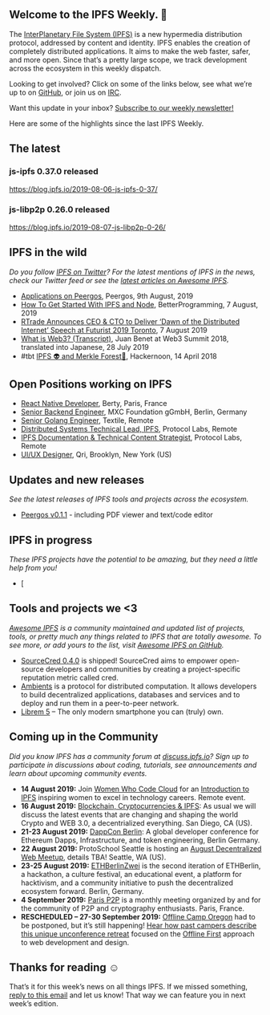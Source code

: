 ## Welcome to the IPFS Weekly. 👋

The [InterPlanetary File System (IPFS)](https://ipfs.io/) is a new hypermedia distribution protocol, addressed by content and identity. IPFS enables the creation of completely distributed applications. It aims to make the web faster, safer, and more open. Since that’s a pretty large scope, we track development across the ecosystem in this weekly dispatch.

Looking to get involved? Click on some of the links below, see what we’re up to on [GitHub](https://github.com/ipfs), or join us on [IRC](https://riot.im/app/#/room/#ipfs:matrix.org).

Want this update in your inbox? [Subscribe to our weekly newsletter!](https://tinyletter.com/ipfsnewsletter)

Here are some of the highlights since the last IPFS Weekly.

## The latest

### js-ipfs 0.37.0 released
https://blog.ipfs.io/2019-08-06-js-ipfs-0-37/

### js-libp2p 0.26.0 released
https://blog.ipfs.io/2019-08-07-js-libp2p-0-26/

## IPFS in the wild
*Do you follow [IPFS on Twitter](https://twitter.com/IPFSbot)? For the latest mentions of IPFS in the news, check our Twitter feed or see the [latest articles on Awesome IPFS](https://awesome.ipfs.io/articles/).* 

+ [Applications on Peergos](https://peergos.org/blog#applications_on_peergos_august_2019_), Peergos, 9th August, 2019
+ [How To Get Started With IPFS and Node](https://medium.com/better-programming/how-to-get-started-with-ipfs-and-node-fa04baec6b3a), BetterProgramming, 7 August, 2019
+ [RTrade Announces CEO & CTO to Deliver ‘Dawn of the Distributed Internet’ Speech at Futurist 2019 Toronto](https://medium.com/rtrade-technologies/rtrade-announces-ceo-cto-to-deliver-dawn-of-the-distributed-internet-speech-at-futurist-2019-b39fcdc94e11), 7 August 2019
+ [What is Web3? (Transcript)](https://medium.com/@onion797jp/what-is-web3-transcript-7e867e96ddb1), Juan Benet at Web3 Summit 2018, translated into Japanese, 28 July 2019
+ #tbt [IPFS 👽 and Merkle Forest🌳](https://hackernoon.com/ipfs-and-merkle-forest-a6b7f15f3537), Hackernoon, 14 April 2018


## Open Positions working on IPFS

+ [React Native Developer](https://berty.tech/jobs/react-native-developer/), Berty, Paris, France
+ [Senior Backend Engineer](https://www.golangprojects.com/golang-go-job-dcr-Senior-Backend-Engineer-Berlin-MXC-Foundation-gGmbH.html), MXC Foundation gGmbH, Berlin, Germany
+ [Senior Golang Engineer](https://www.golangprojects.com/golang-go-job-def-Senior-Golang-Engineer-Remote-Textile.html), Textile, Remote
+ [Distributed Systems Technical Lead, IPFS](https://jobs.lever.co/protocol/9283f9b0-de64-4e1f-a221-5d02b0202198), Protocol Labs, Remote
+ [IPFS Documentation & Technical Content Strategist](https://jobs.lever.co/protocol/e7db2c84-afd7-44a4-9a27-449c751d8289), Protocol Labs, Remote
+ [UI/UX Designer](https://www.linkedin.com/jobs/view/1335924519/), Qri, Brooklyn, New York (US)


## Updates and new releases
*See the latest releases of IPFS tools and projects across the ecosystem.*

+ [Peergos v0.1.1](https://alpha.peergos.net/public/peergos/releases/v0.1.1) - including PDF viewer and text/code editor



## IPFS in progress
*These IPFS projects have the potential to be amazing, but they need a little help from you!*

+ [


## Tools and projects we <3
*[Awesome IPFS](https://awesome.ipfs.io/) is a community maintained and updated list of projects, tools, or pretty much any things related to IPFS that are totally awesome. To see more, or add yours to the list, visit [Awesome IPFS on GitHub](https://github.com/ipfs/awesome-ipfs).* 

+ [SourceCred 0.4.0](https://github.com/sourcecred/sourcecred/releases/tag/v0.4.0) is shipped! SourceCred aims to empower open-source developers and communities by creating a project-specific reputation metric called cred.
+ [Ambients](https://ambients.org/) is a protocol for distributed computation. It allows developers to build decentralized applications, databases and services and to deploy and run them in a peer-to-peer network. 
+ [Librem 5](https://puri.sm/products/librem-5/) – The only modern smartphone you can (truly) own.


## Coming up in the Community
*Did you know IPFS has a community forum at [discuss.ipfs.io](https://discuss.ipfs.io/)? Sign up to participate in discussions about coding, tutorials, see announcements and learn about upcoming community events.*

+ **14 August 2019:** Join [Women Who Code Cloud](https://www.womenwhocode.com/cloud/events) for an [Introduction to IPFS](https://zoom.us/webinar/register/WN_jnKnkxjJR3OOxf3kPa7Xfg) inspiring women to excel in technology careers. Remote event.
+ **16 August 2019:** [Blockchain, Cryptocurrencies & IPFS](https://www.meetup.com/Blockchain-Cryptocurrencies-Interplanetary-File-System/events/vldkqqyzlbfc/): As usual we will discuss the latest events that are changing and shaping the world Crypto and WEB 3.0, a decentrialized everything. San Diego, CA (US). 
+ **21-23 August 2019:** [DappCon Berlin](https://www.dappcon.io/): A global developer conference for Ethereum Dapps, Infrastructure, and token engineering, Berlin Germany.
+ **22 August 2019:** ProtoSchool Seattle is hosting an 
[August Decentralized Web Meetup](https://www.meetup.com/ProtoSchool-Seattle-Learn-to-Make-the-Decentralized-Web/events/262328555/), details TBA! Seattle, WA (US).
+ **23-25 August 2019:** [ETHBerlinZwei](https://ethberlinzwei.com/) is the second iteration of ETHBerlin, a hackathon, a culture festival, an educational event, a platform for hacktivism, and a community initiative to push the decentralized ecosystem forward. Berlin, Germany.
+ **4 September 2019:** [Paris P2P](https://www.meetup.com/Paris-P2P/events/263171540/) is a monthly meeting organized by and for the community of P2P and cryptography enthusiasts. Paris, France.
+ **RESCHEDULED – 27-30 September 2019:** [Offline Camp Oregon](http://offlinefirst.org/camp) had to be postponed, but it’s still happening! [Hear how past campers describe this unique unconference retreat](https://youtu.be/FNtpPW_7H1k) focused on the [Offline First](http://offlinefirst.org/) approach to web development and design. 


## Thanks for reading ☺️

That’s it for this week’s news on all things IPFS. If we missed something, [reply to this email](mailto:newsletter@ipfs.io) and let us know! That way we can feature you in next week’s edition. 
